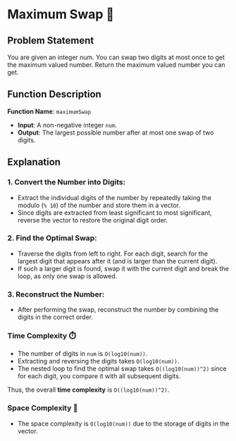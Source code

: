# Maximum Swap 🔄

## Problem Statement

You are given an integer num. You can swap two digits at most once to get the maximum valued number.
Return the maximum valued number you can get.

## Function Description
**Function Name**: `maximumSwap`

- **Input**: A non-negative integer `num`.
- **Output**: The largest possible number after at most one swap of two digits.

## Explanation

### 1. **Convert the Number into Digits**:  
   - Extract the individual digits of the number by repeatedly taking the modulo (`% 10`) of the number and store them in a vector.
   - Since digits are extracted from least significant to most significant, reverse the vector to restore the original digit order.

### 2. **Find the Optimal Swap**:  
   - Traverse the digits from left to right. For each digit, search for the largest digit that appears after it (and is larger than the current digit).
   - If such a larger digit is found, swap it with the current digit and break the loop, as only one swap is allowed.

### 3. **Reconstruct the Number**:  
   - After performing the swap, reconstruct the number by combining the digits in the correct order.

### Time Complexity ⏱️
- The number of digits in `num` is `O(log10(num))`.
- Extracting and reversing the digits takes `O(log10(num))`.
- The nested loop to find the optimal swap takes `O((log10(num))^2)` since for each digit, you compare it with all subsequent digits.

Thus, the overall **time complexity** is `O((log10(num))^2)`.

### Space Complexity 💾
- The space complexity is `O(log10(num))` due to the storage of digits in the vector.